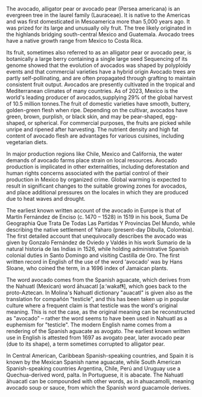 The avocado, alligator pear or avocado pear (Persea americana) is an evergreen tree in the laurel family (Lauraceae).
It is native to the Americas and was first domesticated in Mesoamerica more than 5,000 years ago. It was prized for its large and unusually oily fruit.
The tree likely originated in the highlands bridging south-central Mexico and Guatemala. Avocado trees have a native growth range from Mexico to Costa Rica.

Its fruit, sometimes also referred to as an alligator pear or avocado pear, is botanically a large berry containing a single large seed
Sequencing of its genome showed that the evolution of avocados was shaped by polyploidy events and that commercial varieties have a hybrid origin
Avocado trees are partly self-pollinating, and are often propagated through grafting to maintain consistent fruit output. Avocados are presently 
cultivated in the tropical and Mediterranean climates of many countries.  As of 2023, Mexico is the world's leading producer of avocados,supplying 29%
of the global harvest of 10.5 million tonnes.The fruit of domestic varieties have smooth, buttery, golden-green flesh when ripe. Depending on the cultivar,
avocados have green, brown, purplish, or black skin, and may be pear-shaped, egg-shaped, or spherical. For commercial purposes, the fruits are picked
while unripe and ripened after harvesting. The nutrient density and high fat content of avocado flesh are advantages for various cuisines, including vegetarian diets.

In major production regions like Chile, Mexico and California, the water demands of avocado farms place strain on local resources.  Avocado production is
implicated in other externalities, including deforestation and human rights concerns associated with the partial control of their 
production in Mexico by organized crime. Global warming is expected to result in significant changes to the suitable growing zones for 
avocados, and place additional pressures on the locales in which they are produced due to heat waves and drought.


The earliest known written account of the avocado in Europe is that of Martín Fernández de Enciso (c. 1470 – 1528) in 1519 in his book, Suma De Geographia Que
Trata De Todas Las Partidas Y Provincias Del Mundo, while describing the native settlement of Yaharo (present-day Dibulla, Colombia). The first detailed 
account that unequivocally describes the avocado was given by Gonzalo Fernández de Oviedo y Valdés in his work Sumario de la natural historia de las Indias
in 1526, while holding administrative Spanish colonial duties in Santo Domingo and visiting Castilla de Oro. The first written record in English of the
use of the word 'avocado' was by Hans Sloane, who coined the term, in a 1696 index of Jamaican plants.

The word avocado comes from the Spanish aguacate, which derives from the Nahuatl (Mexican) word āhuacatl [aːˈwakat͡ɬ], which goes back to the proto-Aztecan.
In Molina's Nahuatl dictionary "auacatl" is given also as the translation for compañón "testicle", and this has been taken up in popular culture where
a frequent claim is that testicle was the word's original meaning. This is not the case, as the original meaning can be reconstructed as "avocado" 
– rather the word seems to have been used in Nahuatl as a euphemism for "testicle". The modern English name comes from a rendering of the Spanish aguacate
as avogato. The earliest known written use in English is attested from 1697 as avogato pear, later avocado pear (due to its shape), a term sometimes corrupted to alligator pear.

In Central American, Caribbean Spanish-speaking countries, and Spain it is known by the Mexican Spanish name aguacate, while South American Spanish-speaking
countries Argentina, Chile, Perú and Uruguay use a Quechua-derived word, palta. In Portuguese, it is abacate. The Nahuatl āhuacatl can be compounded with
other words, as in ahuacamolli, meaning avocado soup or sauce, from which the Spanish word guacamole derives.
